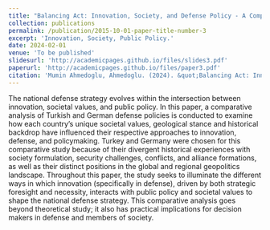 ```yaml
---
title: "Balancing Act: Innovation, Society, and Defense Policy - A Comparative Analysis of Turkey And Germany"
collection: publications
permalink: /publication/2015-10-01-paper-title-number-3
excerpt: 'Innovation, Society, Public Policy.'
date: 2024-02-01
venue: 'To be published'
slidesurl: 'http://academicpages.github.io/files/slides3.pdf'
paperurl: 'http://academicpages.github.io/files/paper3.pdf'
citation: 'Mumin Ahmedoglu, Ahmedoglu. (2024). &quot;Balancing Act: Innovation, Society, and Defense Policy - A Comparative Analysis of Turkey And Germany.&quot; <i> - </i>.'
---
```


The national defense strategy evolves within the intersection between innovation, societal values, and public policy. In this paper, a comparative analysis of Turkish and German defense policies is conducted to examine how each country’s unique societal values, geological stance and historical backdrop have influenced their respective approaches to innovation, defense, and policymaking. Turkey and Germany were chosen for this comparative study because of their divergent historical experiences with society formulation, security challenges, conflicts, and alliance formations, as well as their distinct positions in the global and regional geopolitics landscape. Throughout this paper, the study seeks to illuminate the different ways in which innovation (specifically in defense), driven by both strategic foresight and necessity, interacts with public policy and societal values to shape the national defense strategy. This comparative analysis goes beyond theoretical study; it also has practical implications for decision makers in defense and members of society.
